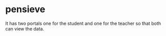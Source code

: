 # pensieve
It has two portals
one for the student and one for the teacher so that both can view the data.
